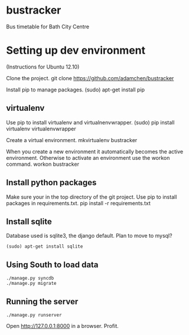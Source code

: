 bustracker
==========

Bus timetable for Bath City Centre

# Setting up dev environment
(Instructions for Ubuntu 12.10)

Clone the project.
    git clone https://github.com/adamchen/bustracker

Install pip to manage packages.
    (sudo) apt-get install pip

## virtualenv
Use pip to install virtualenv and virtualnenvwrapper.
    (sudo) pip install virtualenv virtualenvwrapper

Create a virtual environment.
    mkvirtualenv bustracker

When you create a new environment it automatically becomes the active environment. Otherwise to activate an environment use the workon command.
    workon bustracker

## Install python packages
Make sure your in the top directory of the git project. Use pip to install packages in requirements.txt.
    pip install -r requirements.txt

## Install sqlite
Database used is sqlite3, the django default. Plan to move to mysql?

    (sudo) apt-get install sqlite

## Using South to load data

    ./manage.py syncdb
    ./manage.py migrate

## Running the server

    ./manage.py runserver

Open http://127.0.0.1:8000 in a browser.
Profit.
